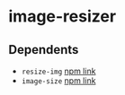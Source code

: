 # image-resizer

## Dependents
* `resize-img` [npm link](https://www.npmjs.com/package/resize-img)
* `image-size` [npm link](https://www.npmjs.com/package/image-size)